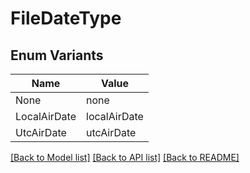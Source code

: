 # FileDateType

## Enum Variants

| Name | Value |
|---- | -----|
| None | none |
| LocalAirDate | localAirDate |
| UtcAirDate | utcAirDate |


[[Back to Model list]](../README.md#documentation-for-models) [[Back to API list]](../README.md#documentation-for-api-endpoints) [[Back to README]](../README.md)


